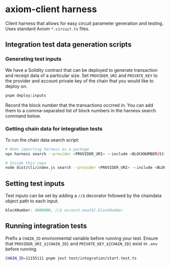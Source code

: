 # axiom-client harness

Client harness that allows for easy circuit parameter generation and testing. Uses standard Axiom `*.circuit.ts` files.

## Integration test data generation scripts

### Generating test inputs

We have a Solidity contract that can be deployed to generate transaction and receipt data of a particular size. Set `PROVIDER_URI` and `PRIVATE_KEY` to the provider and account private key of the chain that you would like to deploy on.

```bash
pnpm deploy:inputs
```

Record the block number that the transactions occrred in. You can add them to a comma-separated list of block numbers in the harness search command below.

### Getting chain data for integration tests

To run the chain data search script:

```bash
# When importing harness as a package
npx harness search --provider <PROVIDER_URI> --include <BLOCKNUMBER(S)> --output <OUTPUT_DIR>

# Inside this repo
node dist/cli/index.js search --provider <PROVIDER_URI> --include <BLOCKNUMBER(S)> --output <OUTPUT_DIR>
```

## Setting test inputs

Test inputs can be set by adding a `//$` decorator followed by the chaindata object path to each input.

```javascript
blockNumber: 4000000, //$ account.eoa[8].blockNumber
```

## Running integration tests

Prefix a `CHAIN_ID` environmental variable before running your test. Ensure that `PROVIDER_URI_${CHAIN_ID}` and `PRIVATE_KEY_${CHAIN_ID}` exist in `.env` before running.

```bash
CHAIN_ID=11155111 pnpm jest test/integration/start.test.ts
```
